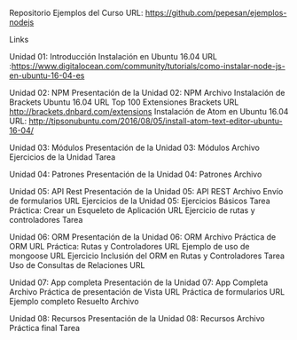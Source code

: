 Repositorio Ejemplos del Curso URL: https://github.com/pepesan/ejemplos-nodejs

Links

Unidad 01: Introducción
Instalación en Ubuntu 16.04 URL :https://www.digitalocean.com/community/tutorials/como-instalar-node-js-en-ubuntu-16-04-es

Unidad 02: NPM
 Presentación de la Unidad 02: NPM Archivo
 Instalación de Brackets Ubuntu 16.04 URL
 Top 100 Extensiones Brackets URL http://brackets.dnbard.com/extensions
 Instalación de Atom en Ubuntu 16.04 URL: http://tipsonubuntu.com/2016/08/05/install-atom-text-editor-ubuntu-16-04/

Unidad 03: Módulos
 Presentación de la Unidad 03: Módulos Archivo
 Ejercicios de la Unidad Tarea

Unidad 04: Patrones
 Presentación de la Unidad 04: Patrones Archivo

Unidad 05: API Rest
 Presentación de la Unidad 05: API REST Archivo
 Envío de formularios URL
 Ejercicios de la Unidad 05: Ejercicios Básicos Tarea
 Práctica: Crear un Esqueleto de Aplicación URL
 Ejercicio de rutas y controladores Tarea

Unidad 06: ORM
 Presentación de la Unidad 06: ORM Archivo
 Práctica de ORM URL
 Práctica: Rutas y Controladores URL
 Ejemplo de uso de mongoose URL
 Ejercicio Inclusión del ORM en Rutas y Controladores Tarea
 Uso de Consultas de Relaciones URL

Unidad 07: App completa
 Presentación de la Unidad 07: App Completa Archivo
 Práctica de presentación de Vista URL
 Práctica de formularios URL
 Ejemplo completo Resuelto Archivo

Unidad 08: Recursos
 Presentación de la Unidad 08: Recursos Archivo
 Práctica final Tarea